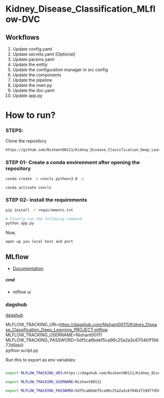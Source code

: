 # Kidney_Disease_Classification_MLflow-DVC


## Workflows

1.  Update config.yaml
2.  Update secrets.yaml [Optional]
3.  Update params.yaml
4.  Update the entity
5.  Update the configuration manager in src config
6.  Update the components
7.  Update the pipeline 
8.  Update the main.py
9.  Update the dvc.yaml
10. Update app.py

# How to run?
### STEPS:

Clone the repository

```bash
https://github.com/Nishant00111/Kidney_Disease_Classification_Deep_Learning_PROJECT
```
### STEP 01- Create a conda environment after opening the repository

```bash
conda create -n cnncls python=3.8 -y
```

```bash
conda activate cnncls
```


### STEP 02- install the requirements
```bash
pip install -r requirements.txt
```

```bash
# Finally run the following command
python app.py
```

Now,
```bash
open up you local host and port
```



## MLflow

- [Documentation](https://mlflow.org/docs/latest/index.html)

##### cmd
- mlflow ui

### dagshub
[dagshub](https://dagshub.com/)

MLFLOW_TRACKING_URI=https://dagshub.com/Nishant00111/Kidney_Disease_Classification_Deep_Learning_PROJECT.mlflow \
MLFLOW_TRACKING_USERNAME=Nishant00111 \
MLFLOW_TRACKING_PASSWORD=5df5ca6bdef5ca96c25a2a3c6704b1f19d77d5bb0 \
python script.py

Run this to export as env variables:

```bash

export MLFLOW_TRACKING_URI=https://dagshub.com/Nishant00111/Kidney_Disease_Classification_Deep_Learning_PROJECT.mlflow 

export MLFLOW_TRACKING_USERNAME=Nishant00111 

export MLFLOW_TRACKING_PASSWORD=5df5ca6bdef5ca96c25a2a3c6704b1f19d77d5bb

```